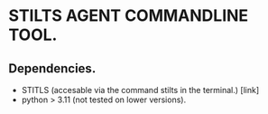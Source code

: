 # STILTS AGENT COMMANDLINE TOOL.

## Dependencies.
- STITLS (accesable via the command stilts in the terminal.) [link]
- python > 3.11 (not tested on lower versions).

